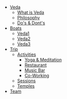- [Veda](veda)
    - [What is Veda](veda_what)
    - [Philosophy](philosophy)
    - [Do's & Dont's](dos_donts)
- [Boats](boats)
    - [Veda1](veda1)
    - [Veda2](veda2)
    - [Veda3](veda3)
- [Trip](trip)
    - [Activities](activities)
        - [Yoga & Meditation]()
        - [Restaurant]()
        - [Music Bar]()
        - [Co-Working]()
    - [Sessions](presentations)
    - [Temples](temples)
- [Team](team)


